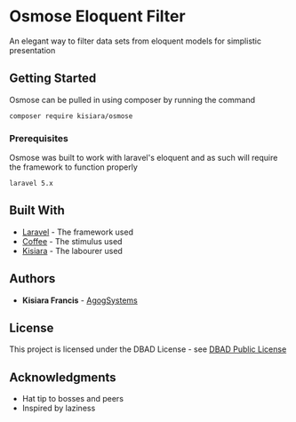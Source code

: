 # Osmose Eloquent Filter

An elegant way to filter data sets from eloquent models for simplistic presentation

## Getting Started
Osmose can be pulled in using composer by running the command

```
composer require kisiara/osmose
```

### Prerequisites

Osmose was built to work with laravel's eloquent and as such will require the framework to function properly

```
laravel 5.x
```

## Built With

* [Laravel](https://laravel.com/docs/5.6/packages/) - The framework used
* [Coffee](https://www.google.com/search?q=cofee) - The stimulus used
* [Kisiara](https://github.com/franciskisiara/) - The labourer used

## Authors

* **Kisiara Francis** - [AgogSystems](https://agog.co.ke/)

## License

This project is licensed under the DBAD License - see [DBAD Public License](https://dbad-license.org/)

## Acknowledgments

* Hat tip to bosses and peers
* Inspired by laziness
